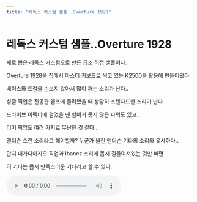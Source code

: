 ```yaml
---
title: "레독스 커스텀 샘플..Overture 1928"
---
```

# 레독스 커스텀 샘플..Overture 1928

새로 뽑은 레독스 커스텀으로 만든 급조 허접 샘플이다.

Overture 1928을 집에서 마스터 키보드로 썩고 있는 K2500을 활용해 만들어봤다.

베이스와 드럼을 손보지 않아서 많이 깨는 소리가 난다..

싱글 픽업은 진공관 앰프에 물려봤을 때 상당히 스텐다드한 소리가 난다.

드라이브 이펙터에 걸었을 땐 험버커 못지 않은 파워도 있고..

리어 픽업도 여러 가지로 무난한 것 같다..

앤더슨 스런 소리라고 해야할까? 누군가 올린 앤더슨 기타의 소리와 유사하다..

단지 내가디마지오 픽업과 Ibanez 소리에 몹시 길들여져있는 것만 빼면

이 기타는 몹시 만족스러운 기타라고 할 수 있다.

<audio src="/assets/images/6d77153c2f89424618ac6df14e0e5b41.mp3" controls preload></audio>



